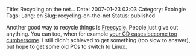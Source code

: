 Title: Recycling on the net...
Date: 2007-01-23 03:03
Category: Écologie
Tags:
Lang: en
Slug: recycling-on-the-net
Status: published

Another good way to recycle things is [Freecycle](http://www.freecycle.org/).
People just give out anything. You can too, when for example [your CD cases
become too cumbersome](http://davyd.livejournal.com/204444.html). I still
didn't achieved to get something (too slow to answer), but hope to get some old
PCs to switch to Linux.
